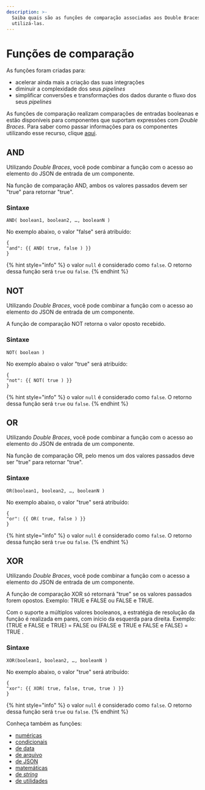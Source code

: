 ```yaml
---
description: >-
  Saiba quais são as funções de comparação associadas aos Double Braces e como
  utilizá-las.
---
```


# Funções de comparação

As funções foram criadas para:

* acelerar ainda mais a criação das suas integrações
* diminuir a complexidade dos seus _pipelines_
* simplificar conversões e transformações dos dados durante o fluxo dos seus _pipelines_

As funções de comparação realizam comparações de entradas booleanas e estão disponíveis para componentes que suportam expressões com _Double Braces_. Para saber como passar informações para os componentes utilizando esse recurso, clique [aqui](./).

## AND <a href="#and" id="and"></a>

Utilizando _Double Braces_, você pode combinar a função com o acesso ao elemento do JSON de entrada de um componente.

Na função de comparação AND, ambos os valores passados devem ser "true" para retornar "true".

### **Sintaxe**

```
AND( boolean1, boolean2, …, booleanN )
```

No exemplo abaixo, o valor "false" será atribuído:

```
{
"and": {{ AND( true, false ) }}
}
```

{% hint style="info" %}
o valor `null` é considerado como `false`. O retorno dessa função será `true` ou `false`.
{% endhint %}

## NOT <a href="#not" id="not"></a>

Utilizando _Double Braces_, você pode combinar a função com o acesso ao elemento do JSON de entrada de um componente.

A função de comparação NOT retorna o valor oposto recebido.

### **Sintaxe**

```
NOT( boolean )
```

No exemplo abaixo o valor "true" será atribuído:

```
{
"not": {{ NOT( true ) }}
}
```

{% hint style="info" %}
o valor `null` é considerado como `false`. O retorno dessa função será `true` ou `false`.
{% endhint %}

## OR <a href="#or" id="or"></a>

Utilizando _Double Braces_, você pode combinar a função com o acesso ao elemento do JSON de entrada de um componente.

Na função de comparação OR, pelo menos um dos valores passados deve ser "true" para retornar "true".

### **Sintaxe**

```
OR(boolean1, boolean2, …, booleanN )
```

No exemplo abaixo, o valor "true" será atribuído:

```
{
"or": {{ OR( true, false ) }}
}
```

{% hint style="info" %}
o valor `null` é considerado como `false`. O retorno dessa função será `true` ou `false`.
{% endhint %}

## XOR <a href="#xor" id="xor"></a>

Utilizando _Double Braces_, você pode combinar a função com o acesso a elemento do JSON de entrada de um componente.

A função de comparação XOR só retornará "true" se os valores passados forem opostos. Exemplo: TRUE e FALSE ou FALSE e TRUE.

Com o suporte a múltiplos valores booleanos, a estratégia de resolução da função é realizada em pares, com início da esquerda para direita. Exemplo: (TRUE e FALSE e TRUE) = FALSE ou (FALSE e TRUE e FALSE e FALSE) = TRUE .

### **Sintaxe**

```
XOR(boolean1, boolean2, …, booleanN )
```

No exemplo abaixo, o valor "true" será atribuído:

```
{
"xor": {{ XOR( true, false, true, true ) }}
}
```

{% hint style="info" %}
o valor `null` é considerado como `false`. O retorno dessa função será `true` ou `false`.
{% endhint %}

Conheça também as funções:

* [numéricas](funcoes-numericas.md)
* [condicionais](funcoes-condicionais.md)
* [de data](funcoes-de-data.md)
* [de arquivo](funcoes-de-arquivo.md)
* [de JSON](funcoes-de-json.md)
* [matemáticas](funcoes-matematicas.md)
* [de _string_](https://intercom.help/godigibee/pt-BR/articles/4623887-double-braces-funcoes-de-string)
* [de utilidades](double-braces-funcoes-de-utilidades.md)
